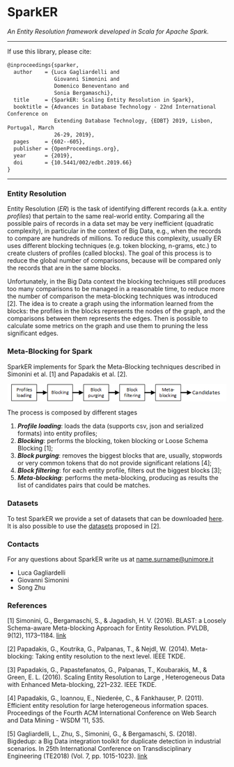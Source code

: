 # SparkER
_An Entity Resolution framework developed in Scala for Apache Spark._

---

If use this library, please cite:

```
@inproceedings{sparker,
  author    = {Luca Gagliardelli and
               Giovanni Simonini and
               Domenico Beneventano and
               Sonia Bergamaschi},
  title     = {SparkER: Scaling Entity Resolution in Spark},
  booktitle = {Advances in Database Technology - 22nd International Conference on
               Extending Database Technology, {EDBT} 2019, Lisbon, Portugal, March
               26-29, 2019},
  pages     = {602--605},
  publisher = {OpenProceedings.org},
  year      = {2019},
  doi       = {10.5441/002/edbt.2019.66}
}
```

---

### Entity Resolution
Entity Resolution (*ER*) is the task of identifying different records (a.k.a. entity *profiles*) that pertain to the same real-world entity. Comparing all the possible pairs of records in a data set may be very inefficient (quadratic complexity), in particular in the context of Big Data, e.g., when the records to compare are hundreds of millions. To reduce this complexity, usually ER uses different blocking techniques (e.g. token blocking, n-grams, etc.) to create clusters of profiles (called blocks). The goal of this process is to reduce the global number of comparisons, because will be compared only the records that are in the same blocks.

Unfortunately, in the Big Data context the blocking techniques still produces too many comparisons to be managed in a reasonable time, to reduce more the number of comparison the meta-blocking techniques was introduced [2]. The idea is to create a graph using the information learned from the blocks: the profiles in the blocks represents the nodes of the graph, and the comparisons between them represents the edges. Then is possible to calculate some metrics on the graph and use them to pruning the less significant edges.

### Meta-Blocking for Spark
SparkER implements for Spark the Meta-Blocking techniques described in Simonini et al. [1] and Papadakis et al. [2].

[![stages](https://github.com/Gaglia88/sparker/raw/master/img/stages.png)](#stages)

The process is composed by different stages
1. ***Profile loading***: loads the data (supports csv, json and serialized formats) into entity profiles;
2. ***Blocking***: performs the blocking, token blocking or Loose Schema Blocking [1];
4. ***Block purging***: removes the biggest blocks that are, usually, stopwords or very common tokens that do not provide significant relations [4];
5. ***Block filtering***: for each entity profile, filters out the biggest blocks [3];
6. ***Meta-blocking***: performs the meta-blocking, producing as results the list of candidates pairs that could be matches.

### Datasets
To test SparkER we provide a set of datasets that can be downloaded [here](https://sourceforge.net/projects/sparker/files/). It is also possible to use the [datasets](https://sourceforge.net/projects/erframework/files/) proposed in [2].

### Contacts
For any questions about SparkER write us at name.surname@unimore.it
* Luca Gagliardelli
* Giovanni Simonini
* Song Zhu

### References
[1] Simonini, G., Bergamaschi, S., & Jagadish, H. V. (2016). BLAST: a Loosely Schema-aware Meta-blocking Approach for Entity Resolution. PVLDB, 9(12), 1173–1184. [link](http://www.vldb.org/pvldb/vol9/p1173-simonini.pdf)

[2] Papadakis, G., Koutrika, G., Palpanas, T., & Nejdl, W. (2014). Meta-blocking: Taking entity resolution to the next level. IEEE TKDE.

[3] Papadakis, G., Papastefanatos, G., Palpanas, T., Koubarakis, M., & Green, E. L. (2016). Scaling Entity Resolution to Large , Heterogeneous Data with Enhanced Meta-blocking, 221–232. IEEE TKDE.

[4] Papadakis, G., Ioannou, E., Niederée, C., & Fankhauser, P. (2011). Efficient entity resolution for large heterogeneous information spaces. Proceedings of the Fourth ACM International Conference on Web Search and Data Mining - WSDM ’11, 535.

[5] Gagliardelli, L., Zhu, S., Simonini, G., & Bergamaschi, S. (2018). Bigdedup: a Big Data integration toolkit for duplicate detection in industrial scenarios. In 25th International Conference on Transdisciplinary Engineering (TE2018) (Vol. 7, pp. 1015-1023). [link](https://iris.unimore.it/retrieve/handle/11380/1165040/201434/ATDE7-1015.pdf)
